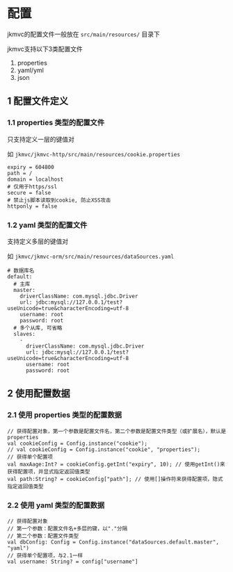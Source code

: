 # 配置

jkmvc的配置文件一般放在 `src/main/resources/` 目录下

jkmvc支持以下3类配置文件

1. properties
2. yaml/yml
3. json

## 1 配置文件定义

### 1.1 properties 类型的配置文件

只支持定义一层的键值对

如 `jkmvc/jkmvc-http/src/main/resources/cookie.properties`

```
expiry = 604800
path = /
domain = localhost
# 仅用于https/ssl
secure = false
# 禁止js脚本读取到cookie, 防止XSS攻击
httponly = false
```

### 1.2 yaml 类型的配置文件

支持定义多层的键值对

如 `jkmvc/jkmvc-orm/src/main/resources/dataSources.yaml`

```
# 数据库名
default:
  # 主库
  master:
    driverClassName: com.mysql.jdbc.Driver
    url: jdbc:mysql://127.0.0.1/test?useUnicode=true&characterEncoding=utf-8
    username: root
    password: root
  # 多个从库, 可省略
  slaves:
    -
      driverClassName: com.mysql.jdbc.Driver
      url: jdbc:mysql://127.0.0.1/test?useUnicode=true&characterEncoding=utf-8
      username: root
      password: root
```

## 2 使用配置数据

### 2.1 使用 properties 类型的配置数据

```
// 获得配置对象，第一个参数是配置文件名，第二个参数是配置文件类型（或扩展名），默认是properties
val cookieConfig = Config.instance("cookie");
// val cookieConfig = Config.instance("cookie", "properties");
// 获得单个配置项
val maxAage:Int? = cookieConfig.getInt("expiry", 10); // 使用getInt()来获得配置项，并显式指定返回值类型
val path:String? = cookieConfig["path"]; // 使用[]操作符来获得配置项，隐式指定返回值类型
```

### 2.2 使用 yaml 类型的配置数据

```
// 获得配置对象
// 第一个参数：配置文件名+多层的键，以"."分隔
// 第二个参数：配置文件类型
val dbConfig: Config = Config.instance("dataSources.default.master", "yaml")
// 获得单个配置项，与2.1一样
val username: String? = config["username"]
```
